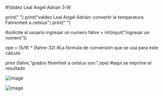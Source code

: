 #Valdez Leal Angel Adrian 3-W

print(" ")
print("valdez Leal Angel Adrian: convertir la temperatura Fahrenheit a celsius")
print(" ")

#solicite al usuario ingresar un numero
fahre = int(input("ingresar un numero"))

ope = (5/9) * (fahre-32) #La fórmula de conversión que se usa para este cálculo

print (fahre,"grados fhrenheit a celsius son:",ope) #aqui se imprime el resultado

![image](https://github.com/user-attachments/assets/cdbf3828-fd4b-4197-a2b2-c896664ad8a9)

![image](https://github.com/user-attachments/assets/0111c2d9-0b16-498b-a64e-73b2f9d00f43)
